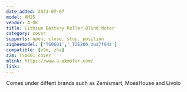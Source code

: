 ```yaml
---
date_added: 2021-07-07
model: AM25
vendor: A-OK
title: Lithium Battery Roller Blind Motor
category: cover
supports: open, close, stop, position
zigbeemodel: ['TS0601','_TZE200_zuz7f94z']
compatible: [z2m, zha]
z2m: TS0601_cover
mlink: https://www.a-okmotor.com/
link: 
---
```


Comes under diffent brands such as Zemismart, MoesHouse and Livolo

